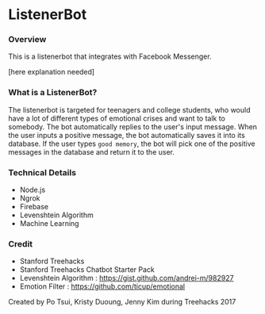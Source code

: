 # ListenerBot

### Overview
This is a listenerbot that integrates with Facebook Messenger.

[here explanation needed]

### What is a ListenerBot?

The listenerbot is targeted for teenagers and college students, who would have a lot of different types of emotional crises and want to talk to somebody. The bot automatically replies to the user's input message. When the user inputs a positive message, the bot automatically saves it into its database. If the user types `good memory`, the bot will pick one of the positive messages in the database and return it to the user.

### Technical Details
- Node.js
- Ngrok
- Firebase
- Levenshtein Algorithm
- Machine Learning

### Credit

- Stanford Treehacks
- Stanford Treehacks Chatbot Starter Pack
- Levenshtein Algorithm : https://gist.github.com/andrei-m/982927
- Emotion Filter : https://github.com/ticup/emotional

Created by Po Tsui, Kristy Duoung, Jenny Kim during Treehacks 2017
